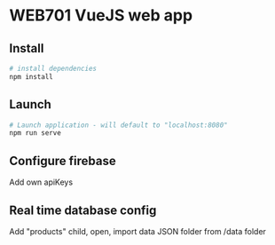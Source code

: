 # WEB701 VueJS web app 
## Install

``` bash
# install dependencies
npm install
```

## Launch

``` bash
# Launch application - will default to "localhost:8080"
npm run serve
```

## Configure firebase
Add own apiKeys

## Real time database config
Add "products" child, open, import data JSON folder from /data folder